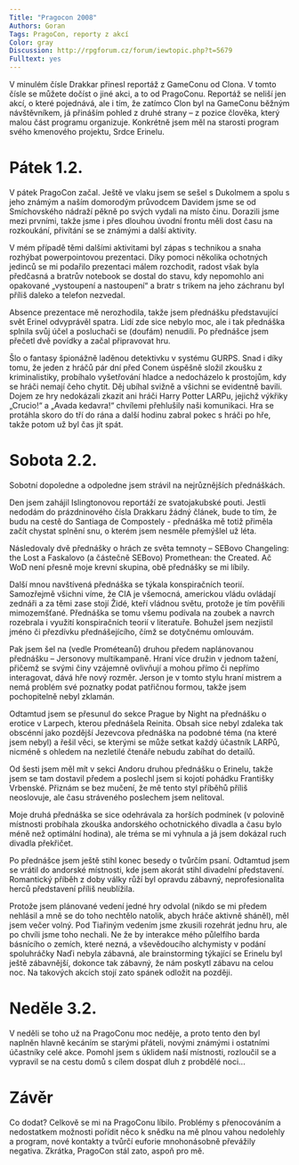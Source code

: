 ```yaml
---
Title: "Pragocon 2008"
Authors: Goran
Tags: PragoCon, reporty z akcí
Color: gray
Discussion: http://rpgforum.cz/forum/iewtopic.php?t=5679
Fulltext: yes
---
```

V minulém čísle Drakkar přinesl reportáž z GameConu od Clona. V tomto čísle se můžete dočíst o jiné akci, a to od PragoConu. Reportáž se neliší jen akcí, o které pojednává, ale i tím, že zatímco Clon byl na GameConu běžným návštěvníkem, já přináším pohled z druhé strany – z pozice člověka, který malou část programu organizuje. Konkrétně jsem měl na starosti program svého kmenového projektu, Srdce Erinelu.

# Pátek 1.2.  

V pátek PragoCon začal. Ještě ve vlaku jsem se sešel s Dukolmem a spolu s jeho známým a naším domorodým průvodcem Davidem jsme se od Smíchovského nádraží pěkně po svých vydali na místo činu. Dorazili jsme mezi prvními, takže jsme i přes dlouhou úvodní frontu měli dost času na rozkoukání, přivítání se se známými a další aktivity.   

V mém případě těmi dalšími aktivitami byl zápas s technikou a snaha rozhýbat powerpointovou prezentaci. Díky pomoci několika ochotných jedinců se mi podařilo prezentaci málem rozchodit, radost však byla předčasná a bratrův notebook se dostal do stavu, kdy nepomohlo ani opakované „vystoupení a nastoupení“ a bratr s trikem na jeho záchranu byl příliš daleko a telefon nezvedal.

Absence prezentace mě nerozhodila, takže jsem přednášku představující svět Erinel odvyprávěl spatra. Lidí zde sice nebylo moc, ale i tak přednáška splnila svůj účel a posluchači se (doufám) nenudili. Po přednášce jsem přečetl dvě povídky a začal připravovat hru.  

Šlo o fantasy špionážně laděnou detektivku v systému GURPS. Snad i díky tomu, že jeden z hráčů pár dní před Conem úspěšně složil zkoušku z kriminalistiky, probíhalo vyšetřování hladce a nedocházelo k prostojům, kdy se hráči nemají čeho chytit. Děj ubíhal svižně a všichni se evidentně bavili. Dojem ze hry nedokázali zkazit ani hráči Harry Potter LARPu, jejichž výkřiky „Crucio!“ a „Avada kedavra!“ chvílemi přehlušily naši komunikaci. Hra se protáhla skoro do tří do rána a další hodinu zabral pokec s hráči po hře, takže potom už byl čas jít spát.

# Sobota 2.2.  

Sobotní dopoledne a odpoledne jsem strávil na nejrůznějších přednáškách.   

Den jsem zahájil Islingtonovou reportáží ze svatojakubské pouti. Jestli nedodám do prázdninového čísla Drakkaru žádný článek, bude to tím, že budu na cestě do Santiaga de Compostely - přednáška mě totiž přiměla začít chystat splnění snu, o kterém jsem nesměle přemýšlel už léta.

Následovaly dvě přednášky o hrách ze světa temnoty – SEBovo Changeling: the Lost a Faskalovo (a částečně SEBovo) Promethean: the Created. Ač WoD není přesně moje krevní skupina, obě přednášky se mi líbily.

Další mnou navštívená přednáška se týkala konspiračních teorií. Samozřejmě všichni víme, že CIA je všemocná, americkou vládu ovládají zednáři a za těmi zase stojí Židé, kteří vládnou světu, protože je tím pověřili mimozemšťané. Přednáška se tomu všemu podívala na zoubek a navrch rozebrala i využití konspiračních teorií v literatuře. Bohužel jsem nezjistil jméno či přezdívku přednášejícího, čímž se dotyčnému omlouvám.

Pak jsem šel na (vedle Prométeanů) druhou předem naplánovanou přednášku – Jersonovy multikampaně. Hraní více družin v jednom tažení, přičemž se svými činy vzájemně ovlivňují a mohou přímo či nepřímo interagovat, dává hře nový rozměr. Jerson je v tomto stylu hraní mistrem a nemá problém své poznatky podat patřičnou formou, takže jsem pochopitelně nebyl zklamán.

Odtamtud jsem se přesunul do sekce Prague by Night na přednášku o erotice v Larpech, kterou přednášela Reinita. Obsah sice nebyl zdaleka tak obscénní jako pozdější Jezevcova přednáška na podobné téma (na které jsem nebyl) a řešil věci, se kterými se může setkat každý účastník LARPů, nicméně s ohledem na nezletilé čtenáře nebudu zabíhat do detailů.  

Od šesti jsem měl mít v sekci Andoru druhou přednášku o Erinelu, takže jsem se tam dostavil předem a poslechl jsem si kojotí pohádku Františky Vrbenské. Přiznám se bez mučení, že mě tento styl příběhů příliš neoslovuje, ale času stráveného poslechem jsem nelitoval.  

Moje druhá přednáška se sice odehrávala za horších podmínek (v polovině místnosti probíhala zkouška andorského ochotnického divadla a času bylo méně než optimální hodina), ale tréma se mi vyhnula a já jsem dokázal ruch divadla překřičet.  

Po přednášce jsem ještě stihl konec besedy o tvůrčím psaní. Odtamtud jsem se vrátil do andorské místnosti, kde jsem akorát stihl divadelní představení. Romantický příběh z doby války růží byl opravdu zábavný, neprofesionalita herců představení příliš neublížila.  

Protože jsem plánované vedení jedné hry odvolal (nikdo se mi předem nehlásil a mně se do toho nechtělo natolik, abych hráče aktivně sháněl), měl jsem večer volný. Pod Tiařiným vedením jsme zkusili rozehrát jednu hru, ale po chvíli jsme toho nechali. Ne že by interakce mého půlelfího barda básnícího o zemích, které nezná, a vševědoucího alchymisty v podání spoluhráčky Naďi nebyla zábavná, ale brainstorming týkající se Erinelu byl ještě zábavnější, dokonce tak zábavný, že nám poskytl zábavu na celou noc. Na takových akcích stojí zato spánek odložit na později.

# Neděle 3.2.  

V neděli se toho už na PragoConu moc neděje, a proto tento den byl naplněn hlavně kecáním se starými přáteli, novými známými i ostatními účastníky celé akce. Pomohl jsem s úklidem naší místnosti, rozloučil se a vypravil se na cestu domů s cílem dospat dluh z probdělé noci...

# Závěr  

Co dodat? Celkově se mi na PragoConu líbilo. Problémy s přenocováním a nedostatkem možnosti pořídit něco k snědku na mě plnou vahou nedolehly a program, nové kontakty a tvůrčí euforie mnohonásobně převážily negativa. Zkrátka, PragoCon stál zato, aspoň pro mě.